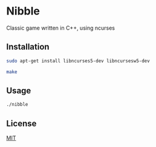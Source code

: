 # Nibble

Classic game written in C++, using ncurses

## Installation

```bash
sudo apt-get install libncurses5-dev libncursesw5-dev

make
```

## Usage

```bash
./nibble
```

## License
[MIT](https://choosealicense.com/licenses/mit/)
